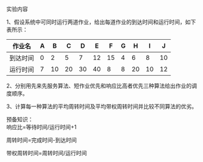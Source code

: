 实验内容

1、假设系统中可同时运行两道作业，给出每道作业的到达时间和运行时间，如下表所示：

|  作业名  | A    | B    | C    | D    |  E   | F    | G    | H    | I    | J    |
| :------: | ---- | ---- | ---- | ---- | :--: | ---- | ---- | ---- | ---- | ---- |
| 到达时间 | 0    | 2    | 5    | 7    |  12  | 15   | 4    | 6    | 8    | 10   |
| 运行时间 | 7    | 10   | 20   | 30   |  40  | 8    | 8    | 20   | 10   | 12   |


2、分别用先来先服务算法、短作业优先和响应比高者优先三种算法给出作业的调度顺序。

3、计算每一种算法的平均周转时间及平均带权周转时间并比较不同算法的优劣。

预备知识：	 
响应比=等待时间/运行时间+1

周转时间=完成时间-到达时间

带权周转时间=周转时间/运行时间
